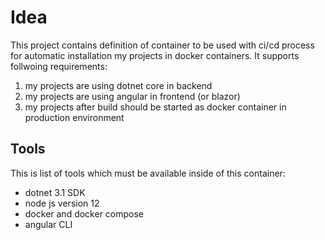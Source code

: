 # Idea

This project contains definition of container to be used with ci/cd process for automatic installation my projects in docker containers.
It supports follwoing requirements:
1. my projects are using dotnet core in backend 
2. my projects are using angular in frontend (or blazor)
3. my projects after build should be started as docker container in production environment
   
## Tools
This is list of tools which must be available inside of this container:
- dotnet 3.1 SDK
- node js version 12
- docker and docker compose
- angular CLI

